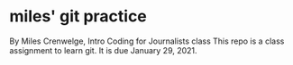 # miles' git practice
By Miles Crenwelge, Intro Coding for Journalists class
This repo is a class assignment to learn git. It is due January 29, 2021.